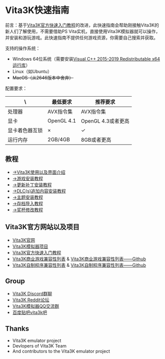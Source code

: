 # Vita3K快速指南

前言：基于[Vita3K官方快速入门教程](https://vita3k.org/quickstart)的改进，此快速指南会帮助刚接触Vita3K的新人们了解使用，不需要借助PS Vita实机，直接使用Vita3K模拟器就可以操作，并安装和游玩游戏。此快速指南不提供任何游戏资源，你需要自己搜索并获取。

支持的操作系统：
- Windows 64位系统（需要安装[Visual C++ 2015-2019 Redistributable x64运行库](https://aka.ms/vs/16/release/vc_redist.x64.exe)）
- Linux（如Ubuntu）
- ~~MacOS（从2646版本中舍弃）~~

配置要求：

\ | 最低要求 | 推荐要求 
--- | --- | --- 
处理器 | AVX指令集 | AVX指令集 
显卡 | OpenGL 4.1 | OpenGL 4.3或者更高 
显卡着色器互锁 | × | ✓ 
运行内存 | 2GB/4GB | 8GB或者更高 

## 教程
- [->Vita3K使用以及界面介绍](http://croden1999.github.io/Vita3K-quick-guide/README_VITA3K)
- [->游戏安装教程](http://croden1999.github.io/Vita3K-quick-guide/README_APP)
- [->更新补丁安装教程](http://croden1999.github.io/Vita3K-quick-guide/README_PATCH)
- [->DLC(s)追加内容安装教程](http://croden1999.github.io/Vita3K-quick-guide/README_ADDCONT)
- [->主题安装教程](http://croden1999.github.io/Vita3K-quick-guide/README_THEME)
- [->存档导入教程](http://croden1999.github.io/Vita3K-quick-guide/README_SAVEDATA)
- [->奖杯修改教程](http://croden1999.github.io/Vita3K-quick-guide/README_TROPHY)

## Vita3K官方网站以及项目
- [Vita3K官网](https://vita3k.org)
- [Vita3K模拟器项目](https://github.com/Vita3K/Vita3K)
- [Vita3K官方快速入门教程](https://vita3k.org/quickstart)
- [Vita3K商业游戏兼容性列表](https://vita3k.org/compatibility) & [Vita3K商业游戏兼容性列表——Github](https://github.com/Vita3K/compatibility/issues)
- [Vita3K自制程序兼容性列表](https://vita3k.org/compatibility-homebrew) & [Vita3K自制程序兼容性列表——Github](https://github.com/Vita3K/homebrew-compatibility/issues)

## Group
- [Vita3K Discord群聊](https://discord.gg/MaWhJVH)
- [Vita3K Reddit论坛](https://www.reddit.com/r/vita3k)
- [Vita3K模拟器QQ交流群](https://jq.qq.com/?_wv=1027&k=cg1vogjK)
- [百度贴吧vita3k吧](https://tieba.baidu.com/f?kw=vita3k&fr=index)

## Thanks
- Vita3K emulator project
- Devlopers of Vita3K Team
- And contributors to the Vita3K emulator project

